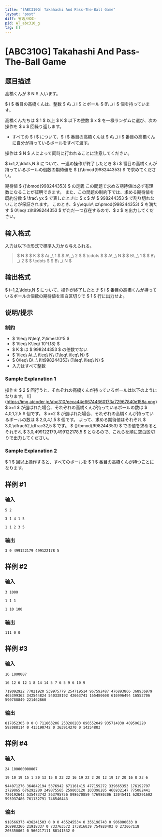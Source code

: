 ```yaml
---
title: "[ABC310G] Takahashi And Pass-The-Ball Game"
layout: "post"
diff: 省选/NOI-
pid: AT_abc310_g
tag: []
---
```


# [ABC310G] Takahashi And Pass-The-Ball Game

## 题目描述

[problemUrl]: https://atcoder.jp/contests/abc310/tasks/abc310_g

高橋くんが $ N $ 人います。

$ i $ 番目の高橋くんは、整数 $ A\ _\ i $ とボール $ B\ _\ i $ 個を持っています。

高橋くんたちは $ 1 $ 以上 $ K $ 以下の整数 $ x $ を一様ランダムに選び、次の操作を $ x $ 回繰り返します。

- すべての $ i $ について、$ i $ 番目の高橋くんは $ A\ _\ i $ 番目の高橋くんに自分が持っているボールをすべて渡す。
 
操作は $ N $ 人によって同時に行われることに注意してください。

$ i=1,2,\ldots,N $ について、一連の操作が終了したとき $ i $ 番目の高橋くんが持っているボールの個数の期待値を $ {}\bmod{998244353} $ で求めてください。

 期待値 $ {}\bmod{998244353} $ の定義 この問題で求める期待値は必ず有理数になることが証明できます。 また、この問題の制約下では、求める期待値を既約分数 $ \frac\ yx $ で表したときに $ x $ が $ 998244353 $ で割り切れないことが保証されます。 このとき、$ y\equiv\ xz\pmod{998244353} $ を満たす $ 0\leq\ z\lt998244353 $ がただ一つ存在するので、$ z $ を出力してください。

## 输入格式

入力は以下の形式で標準入力から与えられる。

> $ N $ $ K $ $ A\ _\ 1 $ $ A\ _\ 2 $ $ \cdots $ $ A\ _\ N $ $ B\ _\ 1 $ $ B\ _\ 2 $ $ \cdots $ $ B\ _\ N $

## 输出格式

$ i=1,2,\ldots,N $ について、操作が終了したとき $ i $ 番目の高橋くんが持っているボールの個数の期待値を空白区切りで $ 1 $ 行に出力せよ。

## 说明/提示

### 制約

- $ 1\leq\ N\leq\ 2\times10^5 $
- $ 1\leq\ K\leq\ 10^{18} $
- $ K $ は $ 998244353 $ の倍数でない
- $ 1\leq\ A\ _\ i\leq\ N\ (1\leq\ i\leq\ N) $
- $ 0\leq\ B\ _\ i\lt998244353\ (1\leq\ i\leq\ N) $
- 入力はすべて整数
 
### Sample Explanation 1

操作を $ 2 $ 回行うと、それぞれの高橋くんが持っているボールは以下のようになります。 !\[\](https://img.atcoder.jp/abc310/eeca44e66744660173a72967840e158a.png) $ x=1 $ が選ばれた場合、それぞれの高橋くんが持っているボールの数は $ 4,0,1,2,5 $ 個です。 $ x=2 $ が選ばれた場合、それぞれの高橋くんが持っているボールの数は $ 2,0,4,1,5 $ 個です。 よって、求める期待値はそれぞれ $ 3,0,\dfrac52,\dfrac32,5 $ です。 $ {}\bmod{998244353} $ での値を求めるとそれぞれ $ 3,0,499122179,499122178,5 $ となるので、これらを順に空白区切りで出力してください。

### Sample Explanation 2

$ 1 $ 回以上操作すると、すべてのボールを $ 1 $ 番目の高橋くんが持つことになります。

## 样例 #1

### 输入

```
5 2
3 1 4 1 5
1 1 2 3 5
```

### 输出

```
3 0 499122179 499122178 5
```

## 样例 #2

### 输入

```
3 1000
1 1 1
1 10 100
```

### 输出

```
111 0 0
```

## 样例 #3

### 输入

```
16 1000007
16 12 6 12 1 8 14 14 5 7 6 5 9 6 10 9
719092922 77021920 539975779 254719514 967592487 476893866 368936979 465399362 342544824 540338192 42663741 165480608 616996494 16552706 590788849 221462860
```

### 输出

```
817852305 0 0 0 711863206 253280203 896552049 935714838 409506220 592088114 0 413190742 0 363914270 0 14254803
```

## 样例 #4

### 输入

```
24 100000000007
19 10 19 15 1 20 13 15 8 23 22 16 19 22 2 20 12 19 17 20 16 8 23 6
944071276 364842194 5376942 671161415 477159272 339665353 176192797 2729865 676292280 249875565 259803120 103398285 466932147 775082441 720192643 535473742 263795756 898670859 476980306 12045411 620291602 593937486 761132791 746546443
```

### 输出

```
918566373 436241503 0 0 0 455245534 0 356196743 0 906000633 0 268983266 21918337 0 733763572 173816039 754920403 0 273067118 205350062 0 566217111 80141532 0
```

